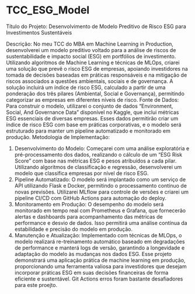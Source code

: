 # TCC_ESG_Model
Título do Projeto: Desenvolvimento de Modelo Preditivo de Risco ESG para Investimentos Sustentáveis

Descrição:
No meu TCC do MBA em Machine Learning in Production, desenvolverei um modelo preditivo voltado para a análise de riscos de sustentabilidade e impacto social (ESG) em portfólios de investimento. Utilizando algoritmos de Machine Learning e técnicas de MLOps, criarei uma solução que prevê o risco ESG de empresas, apoiando investidores na tomada de decisões baseadas em práticas responsáveis e na mitigação de riscos associados a questões ambientais, sociais e de governança. A solução incluirá um índice de risco ESG, calculado a partir de uma ponderação dos três pilares (Ambiental, Social e Governança), permitindo categorizar as empresas em diferentes níveis de risco.
Fonte de Dados:
Para construir o modelo, utilizarei o conjunto de dados “Environment, Social, And Governance Data” disponível no Kaggle, que inclui métricas ESG essenciais de diversas empresas. Esses dados permitirão criar um índice de risco ESG com base em práticas corporativas, e o modelo será estruturado para manter um pipeline automatizado e monitorado em produção.
Metodologia de Implementação:
1.	Desenvolvimento do Modelo: Começarei com uma análise exploratória e pré-processamento dos dados, realizando o cálculo de um “ESG Risk Score” com base nas métricas ESG e pesos atribuídos a cada pilar. Utilizando algoritmos de classificação e regressão, desenvolverei um modelo que classifica empresas por nível de risco ESG.
2.	Pipeline Automatizado: O modelo será implantado como um serviço de API utilizando Flask e Docker, permitindo o processamento contínuo de novas previsões. Utilizarei MLflow para controle de versões e criarei um pipeline CI/CD com GitHub Actions para automação do deploy.
3.	Monitoramento em Produção: O desempenho do modelo será monitorado em tempo real com Prometheus e Grafana, que fornecerão alertas e dashboards para acompanhamento das métricas de performance e desvio de dados. Isso permitirá uma análise contínua da estabilidade e precisão do modelo em produção.
4.	Manutenção e Atualização: Implementado com técnicas de MLOps, o modelo realizará re-treinamento automático baseado em degradações de performance e manterá logs de versão, garantindo a longevidade e adaptação do modelo às mudanças nos dados ESG.
Esse projeto demonstrará uma aplicação prática de machine learning em produção, proporcionando uma ferramenta valiosa para investidores que desejam incorporar práticas ESG em suas decisões financeiras de forma eficiente e sustentável.
Git Actions erros foram bastante desafiadores para este proejto.
